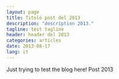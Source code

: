 ```yaml
---
layout: page
title: Titolo post del 2013
description: "description 2013."
tagline: test tagline
header: header del 2013
categories: articles
date: 2013-08-17
lang: it
---
```


Just trying to test the blog here! Post 2013


